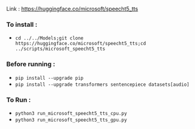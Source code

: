 Link : https://huggingface.co/microsoft/speecht5_tts

### To install : 
- `cd ../../Models;git clone https://huggingface.co/microsoft/speecht5_tts;cd ../scripts/microsoft_speecht5_tts`

### Before running :
- `pip install --upgrade pip`
- `pip install --upgrade transformers sentencepiece datasets[audio]`

### To Run :
- `python3 run_microsoft_speecht5_tts_cpu.py`
- `python3 run_microsoft_speecht5_tts_gpu.py`